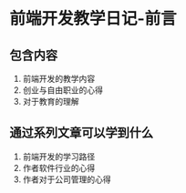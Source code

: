 # 前端开发教学日记-前言

## 包含内容

1. 前端开发的教学内容
2. 创业与自由职业的心得
3. 对于教育的理解

## 通过系列文章可以学到什么

1. 前端开发的学习路径
2. 作者软件行业的心得
3. 作者对于公司管理的心得
